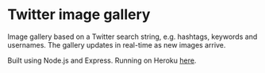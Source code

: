 # Twitter image gallery

Image gallery based on a Twitter search string, e.g. hashtags, keywords and usernames. The gallery updates in real-time as new images arrive. 

Built using Node.js and Express. Running on Heroku [here](http://twitter-image-gallery.herokuapp.com/).

